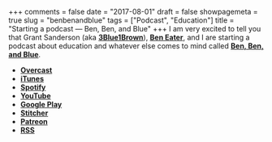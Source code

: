 +++
comments = false
date = "2017-08-01"
draft = false
showpagemeta = true
slug = "benbenandblue"
tags = ["Podcast", "Education"]
title = "Starting a podcast — Ben, Ben, and Blue"
+++
I am very excited to tell you that Grant Sanderson (aka [**3Blue1Brown**](https://www.youtube.com/channel/UCYO_jab_esuFRV4b17AJtAw)), [**Ben Eater**](https://www.youtube.com/channel/UCS0N5baNlQWJCUrhCEo8WlA), and I are starting a podcast about education and whatever else comes to mind called [**Ben, Ben, and Blue**](https://www.benbenandblue.com/).

- [**Overcast**](https://overcast.fm/itunes1270862442/ben-ben-and-blue)
- [**iTunes**](https://itunes.apple.com/us/podcast/ben-ben-and-blue/id1270862442)
- [**Spotify**](https://open.spotify.com/show/5wkeevvNsyzJXN7xf9nxfO)
- [**YouTube**](https://www.youtube.com/channel/UCvEgr48zmIIYKzRzcl3nWbQ)
- [**Google Play**](https://play.google.com/music/listen?u=0#/ps/Ivvgwmniwoa7jjih3enaawcwe44)
- [**Stitcher**](https://www.stitcher.com/podcast/ben-ben-and-blue)
- [**Patreon**](https://www.patreon.com/benbenandblue)
- [**RSS**](http://benbenandblue.libsyn.com/rss)
